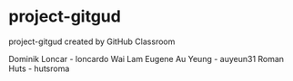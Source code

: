 # project-gitgud
project-gitgud created by GitHub Classroom

Dominik Loncar - loncardo
Wai Lam Eugene Au Yeung - auyeun31
Roman Huts - hutsroma
